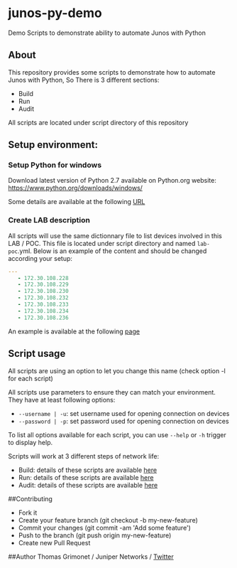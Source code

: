 # junos-py-demo
Demo Scripts to demonstrate ability to automate Junos with Python

## About
This repository provides some scripts to demonstrate how to automate Junos with Python, So There is 3 different sections:
- Build
- Run
- Audit

All scripts are located under script directory of this repository

## Setup environment:
### Setup Python for windows
Download latest version of Python 2.7 available on Python.org website: https://www.python.org/downloads/windows/

Some details are available at the following [URL](https://github.com/titom73/junos-py-demo/wiki/Setup-Guide)

### Create LAB description

All scripts will use the same dictionnary file to list devices involved in this LAB / POC. This file is located under script directory and named `lab-poc`.yml. Below is an example of the content and should be changed according your setup:

```yaml
--- 
   - 172.30.108.228
   - 172.30.108.229
   - 172.30.108.230
   - 172.30.108.232
   - 172.30.108.233
   - 172.30.108.234
   - 172.30.108.236
```

An example is available at the following [page](https://github.com/titom73/junos-py-demo/blob/master/scripts/lab-poc.yml)

## Script usage
All scripts are using an option to let you change this name (check option -l for each script)

All scripts use parameters to ensure they can match your environment. They have at least following options:
- `--username | -u`: set username used for opening connection on devices
- `--password | -p`: set password used for opening connection on devices

To list all options available for each script, you can use `--help` or `-h` trigger to display help.

Scripts will work at 3 different steps of network life:
- Build: details of these scripts are available [here](https://github.com/titom73/junos-py-demo/wiki/Build-Phase)
- Run: details of these scripts are available [here](https://github.com/titom73/junos-py-demo/wiki/Run-Phase)
- Audit: details of these scripts are available [here](https://github.com/titom73/junos-py-demo/wiki/Audit-Phase)

##Contributing

- Fork it
- Create your feature branch (git checkout -b my-new-feature)
- Commit your changes (git commit -am 'Add some feature')
- Push to the branch (git push origin my-new-feature)
- Create new Pull Request

##Author
Thomas Grimonet / Juniper Networks / [Twitter](https://www.twitter.com/titom73)